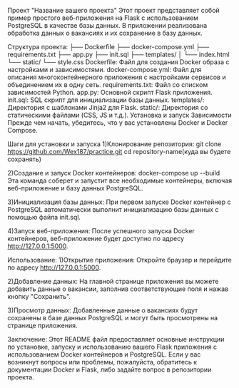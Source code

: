 Проект "Название вашего проекта"
Этот проект представляет собой пример простого веб-приложения на Flask с использованием PostgreSQL в качестве базы данных. В приложении реализована обработка данных о вакансиях и их сохранение в базу данных.

Структура проекта:
├── Dockerfile
├── docker-compose.yml
├── requirements.txt
├── app.py
├── init.sql
├── templates/
│   └── index.html
└── static/
    └── style.css
Dockerfile: Файл для создания Docker образа с настройками и зависимостями.
docker-compose.yml: Файл для описания многоконтейнерного приложения с настройками сервисов и объединением их в одну сеть.
requirements.txt: Файл со списком зависимостей Python.
app.py: Основной скрипт Flask приложения.
init.sql: SQL скрипт для инициализации базы данных.
templates/: Директория с шаблонами Jinja2 для Flask.
static/: Директория со статическими файлами (CSS, JS и т.д.).
Установка и запуск
Зависимости
Прежде чем начать, убедитесь, что у вас установлены Docker и Docker Compose.

Шаги для установки и запуска
  1)Клонирование репозитория:
    git clone https://github.com/Wex187/practice.git
    cd repository-name(куда вы будете сохранять)

  2)Создание и запуск Docker контейнеров:
    docker-compose up --build
    Эта команда соберет и запустит все необходимые контейнеры, включая веб-приложение и базу данных PostgreSQL.

  3)Инициализация базы данных:
    При первом запуске Docker контейнер с PostgreSQL автоматически выполнит инициализацию базы данных с помощью файла init.sql.

  4)Запуск веб-приложения:
    После успешного запуска Docker контейнеров, веб-приложение будет доступно по адресу http://127.0.0.1:5000.
  

Использование:
  1)Открытие приложения:
    Откройте браузер и перейдите по адресу http://127.0.0.1:5000.

  2)Добавление данных:
    На главной странице приложения вы можете добавить данные о вакансии, заполнив соответствующие поля и нажав кнопку "Сохранить".

  3)Просмотр данных:
    Добавленные данные о вакансиях будут сохранены в базе данных PostgreSQL и могут быть просмотрены на странице приложения.

Заключение:
  Этот README файл предоставляет основные инструкции по установке, запуску и использованию вашего Flask приложения с использованием Docker контейнеров и PostgreSQL. Если у вас возникнут вопросы или проблемы, пожалуйста, обратитесь к документации Docker и Flask, либо задайте вопрос в репозитории проекта.

  
